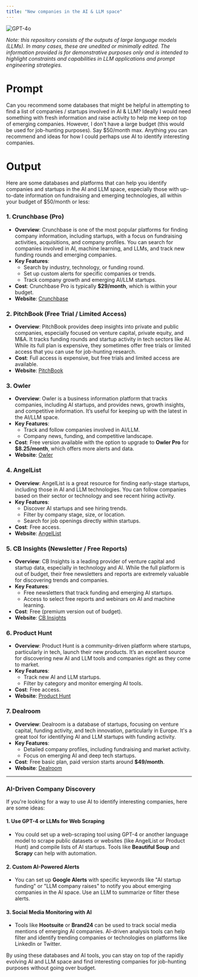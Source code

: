 ```yaml
---
title: "New companies in the AI & LLM space"
---
```

![GPT-4o](https://img.shields.io/badge/GPT--4o-3333FF?style=for-the-badge&logo=openai&logoColor=white)



*Note: this repository consists of the outputs of large language models (LLMs). In many cases, these are unedited or minimally edited. The information provided is for demonstrative purposes only and is intended to highlight constraints and capabilities in LLM applications and prompt engineering strategies.*


# Prompt

Can you recommend some databases that might be helpful in attempting to find a list of companies / startups involved in AI & LLM? Ideally I would need something with fresh information and raise activity to help me keep on top of emerging companies. However, I don't have a large budget (this would be used for job-hunting purposes). Say $50/month max. Anything you can recommend and ideas for how I could perhaps use AI to identify interesting companies.

# Output

Here are some databases and platforms that can help you identify companies and startups in the AI and LLM space, especially those with up-to-date information on fundraising and emerging technologies, all within your budget of $50/month or less:

### 1. **Crunchbase (Pro)**
   - **Overview**: Crunchbase is one of the most popular platforms for finding company information, including startups, with a focus on fundraising activities, acquisitions, and company profiles. You can search for companies involved in AI, machine learning, and LLMs, and track new funding rounds and emerging companies.
   - **Key Features**:
     - Search by industry, technology, or funding round.
     - Set up custom alerts for specific companies or trends.
     - Track company growth and emerging AI/LLM startups.
   - **Cost**: Crunchbase Pro is typically **$29/month**, which is within your budget.
   - **Website**: [Crunchbase](https://www.crunchbase.com)

### 2. **PitchBook (Free Trial / Limited Access)**
   - **Overview**: PitchBook provides deep insights into private and public companies, especially focused on venture capital, private equity, and M&A. It tracks funding rounds and startup activity in tech sectors like AI. While its full plan is expensive, they sometimes offer free trials or limited access that you can use for job-hunting research.
   - **Cost**: Full access is expensive, but free trials and limited access are available.
   - **Website**: [PitchBook](https://pitchbook.com)

### 3. **Owler**
   - **Overview**: Owler is a business information platform that tracks companies, including AI startups, and provides news, growth insights, and competitive information. It’s useful for keeping up with the latest in the AI/LLM space.
   - **Key Features**:
     - Track and follow companies involved in AI/LLM.
     - Company news, funding, and competitive landscape.
   - **Cost**: Free version available with the option to upgrade to **Owler Pro** for **$8.25/month**, which offers more alerts and data.
   - **Website**: [Owler](https://www.owler.com)

### 4. **AngelList**
   - **Overview**: AngelList is a great resource for finding early-stage startups, including those in AI and LLM technologies. You can follow companies based on their sector or technology and see recent hiring activity.
   - **Key Features**:
     - Discover AI startups and see hiring trends.
     - Filter by company stage, size, or location.
     - Search for job openings directly within startups.
   - **Cost**: Free access.
   - **Website**: [AngelList](https://angel.co)

### 5. **CB Insights (Newsletter / Free Reports)**
   - **Overview**: CB Insights is a leading provider of venture capital and startup data, especially in technology and AI. While the full platform is out of budget, their free newsletters and reports are extremely valuable for discovering trends and companies.
   - **Key Features**:
     - Free newsletters that track funding and emerging AI startups.
     - Access to select free reports and webinars on AI and machine learning.
   - **Cost**: Free (premium version out of budget).
   - **Website**: [CB Insights](https://www.cbinsights.com)

### 6. **Product Hunt**
   - **Overview**: Product Hunt is a community-driven platform where startups, particularly in tech, launch their new products. It’s an excellent source for discovering new AI and LLM tools and companies right as they come to market.
   - **Key Features**:
     - Track new AI and LLM startups.
     - Filter by category and monitor emerging AI tools.
   - **Cost**: Free access.
   - **Website**: [Product Hunt](https://www.producthunt.com)

### 7. **Dealroom**
   - **Overview**: Dealroom is a database of startups, focusing on venture capital, funding activity, and tech innovation, particularly in Europe. It's a great tool for identifying AI and LLM startups with funding activity.
   - **Key Features**:
     - Detailed company profiles, including fundraising and market activity.
     - Focus on emerging AI and deep tech startups.
   - **Cost**: Free basic plan, paid version starts around **$49/month**.
   - **Website**: [Dealroom](https://app.dealroom.co)

---

### AI-Driven Company Discovery

If you're looking for a way to use AI to identify interesting companies, here are some ideas:

#### 1. **Use GPT-4 or LLMs for Web Scraping**
   - You could set up a web-scraping tool using GPT-4 or another language model to scrape public datasets or websites (like AngelList or Product Hunt) and compile lists of AI startups. Tools like **Beautiful Soup** and **Scrapy** can help with automation.
   
#### 2. **Custom AI-Powered Alerts**
   - You can set up **Google Alerts** with specific keywords like "AI startup funding" or "LLM company raises" to notify you about emerging companies in the AI space. Use an LLM to summarize or filter these alerts.
   
#### 3. **Social Media Monitoring with AI**
   - Tools like **Hootsuite** or **Brand24** can be used to track social media mentions of emerging AI companies. AI-driven analysis tools can help filter and identify trending companies or technologies on platforms like LinkedIn or Twitter.

By using these databases and AI tools, you can stay on top of the rapidly evolving AI and LLM space and find interesting companies for job-hunting purposes without going over budget.
